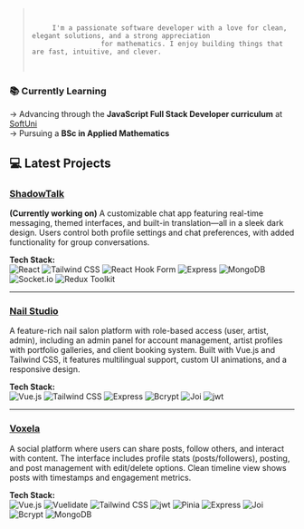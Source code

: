 >     ‎   ‎ 
>     ‎   ‎ 
>          I'm a passionate software developer with a love for clean, elegant solutions, and a strong appreciation
>                      for mathematics. I enjoy building things that are fast, intuitive, and clever.
>        ‎ 
>     ‎   ‎ 

### 📚 Currently Learning
→ Advancing through the **JavaScript Full Stack Developer curriculum** at [SoftUni](https://softuni.bg/)  
→ Pursuing a **BSc in Applied Mathematics**


## 💻 Latest Projects

### [ShadowTalk](https://github.com/catxrin/ShadowTalk)
**(Currently working on)** A customizable chat app featuring real-time messaging, themed interfaces, and built-in translation—all in a sleek dark design. Users control both profile settings and chat preferences, with added functionality for group conversations.

**Tech Stack:**  
![React](https://img.shields.io/badge/React-20232A?style=for-the-badge&logo=react&logoColor=61DAFB)
![Tailwind CSS](https://img.shields.io/badge/Tailwind-0f172a?style=for-the-badge&logo=tailwind-css&logoColor=38B2AC)
![React Hook Form](https://img.shields.io/badge/React_Hook_Form-20232A?style=for-the-badge&logo=reacthookform&logoColor=EC5990)
![Express](https://img.shields.io/badge/Express-161b22?style=for-the-badge&logo=express&logoColor=white)
![MongoDB](https://img.shields.io/badge/MongoDB-0f172a?style=for-the-badge&logo=mongodb&logoColor=47A248)
![Socket.io](https://img.shields.io/badge/Socket.io-20232A?style=for-the-badge&logo=socket.io&logoColor=white)
![Redux Toolkit](https://img.shields.io/badge/Redux_Toolkit-20232A?style=for-the-badge&logo=redux&logoColor=764ABC)

---
  
### [Nail Studio](https://github.com/GameBear64/nail-studio) 
A feature-rich nail salon platform with role-based access (user, artist, admin), including an admin panel for account management, artist profiles with portfolio galleries, and client booking system. Built with Vue.js and Tailwind CSS, it features multilingual support, custom UI animations, and a responsive design.

**Tech Stack:**  
![Vue.js](https://img.shields.io/badge/Vue.js-35495E?style=for-the-badge&logo=vue.js&logoColor=4FC08D)
![Tailwind CSS](https://img.shields.io/badge/Tailwind-0f172a?style=for-the-badge&logo=tailwind-css&logoColor=38B2AC)
![Express](https://img.shields.io/badge/Express-161b22?style=for-the-badge&logo=express&logoColor=white)
![Bcrypt](https://img.shields.io/badge/bcrypt-FFBF00?style=for-the-badge&logo=letsencrypt&logoColor=black)
![Joi](https://img.shields.io/badge/Joi-00B3A6?style=for-the-badge&logo=hapi&logoColor=white)
![jwt](https://img.shields.io/badge/JWT-323330?style=for-the-badge&logo=json-web-tokens&logoColor=pink)


---

### [Voxela](https://github.com/catxrin/Voxela) 
A social platform where users can share posts, follow others, and interact with content. The interface includes profile stats (posts/followers), posting, and post management with edit/delete options. Clean timeline view shows posts with timestamps and engagement metrics.

**Tech Stack:**  
 ![Vue.js](https://img.shields.io/badge/Vue.js-35495E?style=for-the-badge&logo=vue.js&logoColor=4FC08D)
 ![Vuelidate](https://img.shields.io/badge/Vuelidate-589A6F?style=for-the-badge&logo=verizon&logoColor=white)
 ![Tailwind CSS](https://img.shields.io/badge/Tailwind-0f172a?style=for-the-badge&logo=tailwind-css&logoColor=38B2AC)
 ![jwt](https://img.shields.io/badge/JWT-323330?style=for-the-badge&logo=json-web-tokens&logoColor=pink)
 ![Pinia](https://img.shields.io/badge/pinia-FFD859?style=for-the-badge)
 ![Express](https://img.shields.io/badge/Express-161b22?style=for-the-badge&logo=express&logoColor=white)
 ![Joi](https://img.shields.io/badge/Joi-00B3A6?style=for-the-badge&logo=hapi&logoColor=white)
 ![Bcrypt](https://img.shields.io/badge/bcrypt-FFBF00?style=for-the-badge&logo=letsencrypt&logoColor=black)
 ![MongoDB](https://img.shields.io/badge/MongoDB-0f172a?style=for-the-badge&logo=mongodb&logoColor=47A248)
